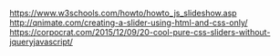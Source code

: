 https://www.w3schools.com/howto/howto_js_slideshow.asp
http://qnimate.com/creating-a-slider-using-html-and-css-only/
https://corpocrat.com/2015/12/09/20-cool-pure-css-sliders-without-jqueryjavascript/